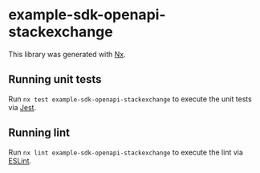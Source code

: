 # example-sdk-openapi-stackexchange

This library was generated with [Nx](https://nx.dev).

## Running unit tests

Run `nx test example-sdk-openapi-stackexchange` to execute the unit tests via [Jest](https://jestjs.io).

## Running lint

Run `nx lint example-sdk-openapi-stackexchange` to execute the lint via [ESLint](https://eslint.org/).
